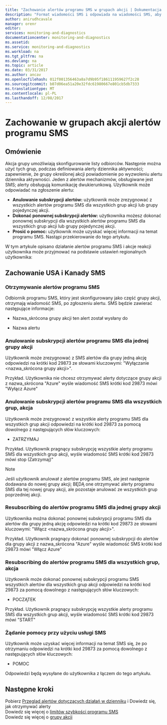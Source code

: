 ```yaml
---
title: "Zachowanie alertów programu SMS w grupach akcji | Dokumentacja firmy Microsoft"
description: "Format wiadomości SMS i odpowiada na wiadomości SMS, aby anulować subskrypcję, należy dokonać ponownej subskrypcji lub prosić o pomoc."
author: anirudhcavale
manager: orenr
editor: 
services: monitoring-and-diagnostics
documentationcenter: monitoring-and-diagnostics
ms.assetid: 
ms.service: monitoring-and-diagnostics
ms.workload: na
ms.tgt_pltfrm: na
ms.devlang: na
ms.topic: article
ms.date: 03/31/2017
ms.author: ancav
ms.openlocfilehash: 012f001356463a8a7d9b95f186111959627f2c28
ms.sourcegitcommit: b07d06ea51a20e32fdc61980667e801cb5db7333
ms.translationtype: MT
ms.contentlocale: pl-PL
ms.lasthandoff: 12/08/2017
---
```

# <a name="sms-alert-behavior-in-action-groups"></a>Zachowanie w grupach akcji alertów programu SMS
## <a name="overview"></a>Omówienie ##
Akcja grupy umożliwiają skonfigurowanie listy odbiorców. Następnie można użyć tych grup, podczas definiowania alerty dziennika aktywności; zapewnienie, że grupy określonej akcji powiadomienie po wyzwoleniu alertu dziennika aktywności. Jeden z alertów mechanizmów, obsługiwane jest SMS; alerty obsługują komunikację dwukierunkową. Użytkownik może odpowiadać na zgłoszenie alertu:

- **Anulowanie subskrypcji alertów:** użytkownik może zrezygnować z wszystkich alertów programu SMS dla wszystkich grup akcji lub grupy pojedynczej akcji.  
- **Dokonać ponownej subskrypcji alertów:** użytkownika możesz dokonać ponownej subskrypcji dla wszystkich alertów programu SMS dla wszystkich grup akcji lub grupy pojedynczej akcji.  
- **Prosić o pomoc:** użytkownik może uzyskać więcej informacji na temat programu SMS. Nastąpi przekierowanie do tego artykułu.

W tym artykule opisano działanie alertów programu SMS i akcje reakcji użytkownika może przyjmować na podstawie ustawień regionalnych użytkownika:

## <a name="usacanada-sms-behavior"></a>Zachowanie USA i Kanady SMS
### <a name="receiving-an-sms-alert"></a>Otrzymywanie alertów programu SMS
Odbiornik programu SMS, który jest skonfigurowany jako część grupy akcji, otrzymają wiadomość SMS, po zgłoszeniu alertu. SMS będzie zawierać następujące informacje:
* Nazwa_skrócona grupy akcji ten alert został wysłany do
- Nazwa alertu

### <a name="unsubscribing-from-sms-alerts-for-one-action-group"></a>Anulowanie subskrypcji alertów programu SMS dla jednej grupy akcji
Użytkownik może zrezygnować z SMS alertów dla grupy jedną akcję odpowiedzi na krótki kod 29873 ze słowami kluczowymi: "Wyłączanie &lt;nazwa_skrócona grupy akcji&gt;".

Przykład. Użytkownika nie chcesz otrzymywać alerty dotyczące grupy akcji z nazwa_skrócona "Azure" wyśle wiadomość SMS krótki kod 29873 mówi "Wyłącz Azure"

### <a name="unsubscribing-from-sms-alerts-for-all-action-groups"></a>Anulowanie subskrypcji alertów programu SMS dla wszystkich grup, akcja
Użytkownik może zrezygnować z wszystkie alerty programu SMS dla wszystkich grup akcji odpowiedzi na krótki kod 29873 za pomocą dowolnego z następujących słów kluczowych:
* ZATRZYMAJ

Przykład. Użytkownik pragnący subskrypcję wszystkie alerty programu SMS dla wszystkich grup akcji, wyśle wiadomość SMS krótki kod 29873 mówi stop (Zatrzymaj)"

>[!NOTE]
>Jeśli użytkownik anulował z alertów programu SMS, ale jest następnie dodawana do nowej grupy akcji; BĘDĄ one otrzymywać alerty programu SMS dla tej nowej grupy akcji, ale pozostaje anulować ze wszystkich grup poprzedniej akcji.
>
>

### <a name="resubscribing-to-sms-alerts-for-one-action-group"></a>Resubscribing do alertów programu SMS dla jednej grupy akcji
Użytkownika można dokonać ponownej subskrypcji programu SMS dla alertów dla grupy jedną akcję odpowiedzi na krótki kod 29873 ze słowami kluczowymi: "Włącz &lt;nazwa_skrócona grupy akcji&gt;".

Przykład. Użytkownik pragnący dokonać ponownej subskrypcji do alertów dla grupy akcji z nazwa_skrócona "Azure" wyśle wiadomość SMS krótki kod 29873 mówi "Włącz Azure"

### <a name="resubscribing-to-sms-alerts-for-all-action-groups"></a>Resubscribing do alertów programu SMS dla wszystkich grup, akcja
Użytkownik może dokonać ponownej subskrypcji programu SMS wszystkich alertów dla wszystkich grup akcji odpowiedzi na krótki kod 29873 za pomocą dowolnego z następujących słów kluczowych:

* POCZĄTEK

Przykład. Użytkownik pragnący subskrypcję wszystkie alerty programu SMS dla wszystkich grup akcji, wyśle wiadomość SMS krótki kod 29873 mówi "START"

### <a name="requesting-help-via-sms"></a>Żądanie pomocy przy użyciu usługi SMS
Użytkownik może uzyskać więcej informacji na temat SMS się, że po otrzymaniu odpowiedzi na krótki kod 29873 za pomocą dowolnego z następujących słów kluczowych:
* POMOC

Odpowiedzi będą wysyłane do użytkownika z łączem do tego artykułu.

## <a name="next-steps"></a>Następne kroki
Pobierz [Przegląd alertów dotyczących działań w dzienniku](monitoring-overview-alerts.md) i Dowiedz się, jak otrzymywać alerty  
Dowiedz się więcej o [limitów szybkości programu SMS](monitoring-alerts-rate-limiting.md)  
Dowiedz się więcej o [grupy akcji](monitoring-action-groups.md)
